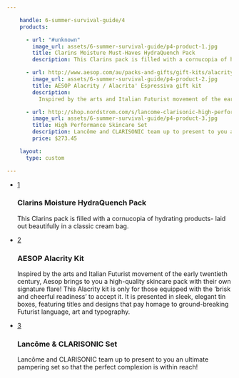 ```yaml
---

    handle: 6-summer-survival-guide/4
    products:

      - url: "#unknown"
        image_url: assets/6-summer-survival-guide/p4-product-1.jpg
        title: Clarins Moisture Must-Haves HydraQuench Pack
        description: This Clarins pack is filled with a cornucopia of hydrating products- laid out beautifully in a classic cream bag.

      - url: http://www.aesop.com/au/packs-and-gifts/gift-kits/alacrity-gift-kit.html
        image_url: assets/6-summer-survival-guide/p4-product-2.jpg
        title: AESOP Alacrity / Alacrita' Espressiva gift kit
        description:
          Inspired by the arts and Italian Futurist movement of the early twentieth century, Aesop brings to you a high-quality skincare pack with their own signature flare! This Alacrity kit is only for those equipped with the ‘brisk and cheerful readiness’ to accept it. It is presented in sleek, elegant tin boxes, featuring titles and designs that pay homage to ground-breaking Futurist language, art and typography.

      - url: http://shop.nordstrom.com/s/lancome-clarisonic-high-performance-skincare-set-321-value/3639478?origin=category-personalizedsort&contextualcategoryid=0&fashionColor=&resultback=336&cm_sp=personalizedsort-_-browseresults-_-1_1_C
        image_url: assets/6-summer-survival-guide/p4-product-3.jpg
        title: High Performance Skincare Set
        description: Lancôme and CLARISONIC team up to present to you an ultimate pampering set so that the perfect complexion is within reach!
        price: $273.45

    layout:
      type: custom

---
```

<div class="content">
  <ul id="story5-giftset" class="products">
    <li class="row v-third">
      <a href="#unknown" class="hotspot product col x6" data-track="hotspot:click">
        <div class="image" style="background-image: url('../assets/6-summer-survival-guide/p4-product-1.jpg')">
          <span class="tag">1</span>
        </div>
      </a>
      <div class="details col x6">
        <h3>Clarins Moisture HydraQuench Pack</h3>
        <p>This Clarins pack is filled with a cornucopia of hydrating products- laid out beautifully in a classic cream bag.</p>
      </div>
    </li>
    <li class="row v-third">
      <a href="http://www.aesop.com/au/packs-and-gifts/gift-kits/alacrity-gift-kit.html" class="hotspot product col x6" data-track="hotspot:click">
        <div class="image" style="background-image: url('../assets/6-summer-survival-guide/p4-product-2.jpg')">
          <span class="tag">2</span>
        </div>
      </a>
      <div class="details col x6">
        <h3>AESOP Alacrity Kit</h3>
        <p>Inspired by the arts and Italian Futurist movement of the early twentieth century, Aesop brings to you a high-quality skincare pack with their own signature flare! This Alacrity kit is only for those equipped with the ‘brisk and cheerful readiness’ to accept it. It is presented in sleek, elegant tin boxes, featuring titles and designs that pay homage to ground-breaking Futurist language, art and typography.</p>
      </div>
    </li>
    <li class="row v-third">
      <a href="http://shop.nordstrom.com/s/lancome-clarisonic-high-performance-skincare-set-321-value/3639478?origin=category-personalizedsort&contextualcategoryid=0&fashionColor=&resultback=336&cm_sp=personalizedsort-_-browseresults-_-1_1_C" class="hotspot product col x6" data-track="hotspot:click">
        <div class="image" style="background-image: url('../assets/6-summer-survival-guide/p4-product-3.jpg')">
          <span class="tag">3</span>
        </div>
      </a>
      <div class="details col x6">
        <h3>Lancôme & CLARISONIC Set</h3>
        <p>Lancôme and CLARISONIC team up to present to you an ultimate pampering set so that the perfect complexion is within reach!</p>
      </div>
    </li>
  </ul>
</div>
